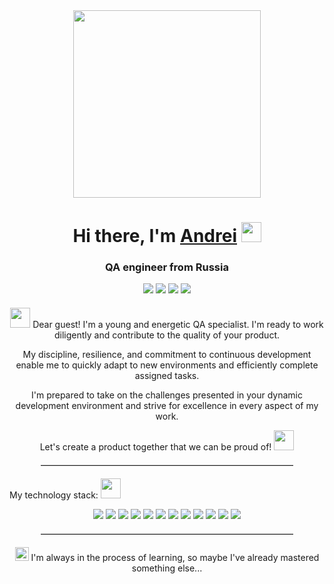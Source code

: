 <div align="center">
    <img src="https://i.giphy.com/media/v1.Y2lkPTc5MGI3NjExYTV0Mnc4YnZ5cmlqbTE3NmFnOTg4ZG5oMzdkdXRwajNyZXJtOTQ1OSZlcD12MV9pbnRlcm5hbF9naWZfYnlfaWQmY3Q9Zw/ZmrLi7eC703u/giphy.gif" width="300"/>
</div>
<h1 align="center">Hi there, I'm <a href="https://spb.hh.ru/resume/16ea14f5ff0cce0b210039ed1f574530673261" target="_blank">Andrei</a> <img src="https://github.com/blackcater/blackcater/raw/main/images/Hi.gif" height="32"/></h1>
<h3 align="center">QA engineer from Russia</h3>
<div align="center">
    <a href="https://t.me/your_reflections_API" target="_blank" style="text-decoration: none;">
        <img src="https://img.shields.io/badge/Telegram-24A1DE?style=for-the-badge&logo=Telegram&logoColor=FFFFFF"/>
    </a>
    <a href="https://wa.me/+79811445303" target="_blank" style="text-decoration: none;">
        <img src="https://img.shields.io/badge/WhatsApp-25D366?style=for-the-badge&logo=WhatsApp&logoColor=FFFFFF"/>
    </a>
    <a href="https://vk.com/id51118177" target="_blank" style="text-decoration: none;">
        <img src="https://img.shields.io/badge/VK-4682B4?style=for-the-badge&logo=VK&logoColor=FFFFFF"/>
    </a>
    <a href="https://www.instagram.com/your.reflections" target="_blank" style="text-decoration: none;">
        <img src="https://img.shields.io/badge/Instagram-E4405F?style=for-the-badge&logo=Instagram&logoColor=FFFFFF"/>
    </a>
</div>
<div align="center" style="margin-top: 20px;">
    <p><img src="https://github.com/blackcater/blackcater/raw/main/images/Hi.gif" height="32"/> Dear guest! I'm a young and energetic QA specialist. I'm ready to work diligently and contribute to the quality of your product.</p>
    <p>My discipline, resilience, and commitment to continuous development enable me to quickly adapt to new environments and efficiently complete assigned tasks.</p>
    <p>I'm prepared to take on the challenges presented in your dynamic development environment and strive for excellence in every aspect of my work.</p>
    <p>Let's create a product together that we can be proud of! <img src="https://github.com/AndreiSmirnov13/Animated-Fluent-Emojis/blob/master/Emojis/People/Technologist.png?raw=true" height="32"/></p>
</div>
<hr style="border-top: 1px solid #ccc; width: 80%; margin: 20px auto;">
 <p> My technology stack: <img src="https://github.com/AndreiSmirnov13/Animated-Fluent-Emojis/blob/master/Emojis/People%20with%20activities/Ninja%20Light%20Skin%20Tone.png?raw=true" height="32" </p>
 <div align="center">
 </a>
 <a href="https://www.postman.com/" target="_blank" style="text-decoration: none;">
<img src="https://img.shields.io/badge/Postman-FF6C37?style=for-the-badge&logo=Postman&logoColor=FFFFFF"/>
</a>
<img src="https://img.shields.io/badge/Swagger-85EA2D?style=for-the-badge&logo=Swagger&logoColor=FFFFFF"/>
<img src="https://img.shields.io/badge/Ubuntu-E95420?style=for-the-badge&logo=Ubuntu&logoColor=000000"/>
<img src="https://img.shields.io/badge/ClickUp-7B68EE?style=for-the-badge&logo=ClickUp&logoColor=000000"/>
<img src="https://img.shields.io/badge/Miro-050038?style=for-the-badge&logo=Miro&logoColor=FFFFFF"/>
<img src="https://img.shields.io/badge/Notion-000000?style=for-the-badge&logo=Notion&logoColor=FFFFFF"/>
<img src="https://img.shields.io/badge/MySQL-4479A1?style=for-the-badge&logo=MySQL&logoColor=FFFFFF"/>
<img src="https://img.shields.io/badge/Jira-0052CC?style=for-the-badge&logo=Jira&logoColor=FFFFFF"/>
<img src="https://img.shields.io/badge/Linux-FCC624?style=for-the-badge&logo=Linux&logoColor=000000"/>
<img src="https://img.shields.io/badge/JSon-000000?style=for-the-badge&logo=Json&logoColor=FFFFFF"/>
<img src="https://img.shields.io/badge/Git-F05032?style=for-the-badge&logo=Git&logoColor=000000"/>
<img src="https://img.shields.io/badge/Confluence-172B4D?style=for-the-badge&logo=Confluence&logoColor=FFFFFF"/>  
 <hr style="border-top: 1px solid #ccc; width: 80%; margin: 20px auto;"
 <div align="center">
<p>
  <img src="https://github.com/AndreiSmirnov13/Animated-Fluent-Emojis/blob/dependabot/npm_and_yarn/web/npm_and_yarn-84a3763735/Emojis/Symbols/Check%20Box%20with%20Check.png?raw=true" height="22">
  I'm always in the process of learning, so maybe I've already mastered something else...
</p>
